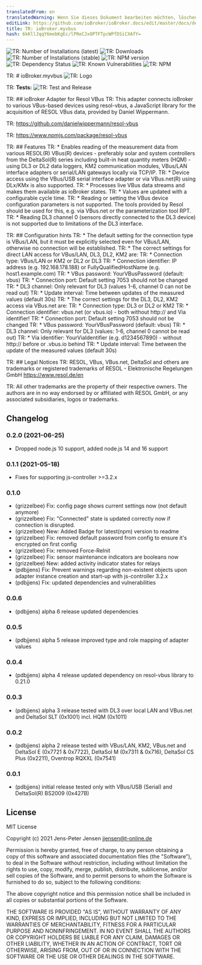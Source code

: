 ```yaml
---
translatedFrom: en
translatedWarning: Wenn Sie dieses Dokument bearbeiten möchten, löschen Sie bitte das Feld "translationsFrom". Andernfalls wird dieses Dokument automatisch erneut übersetzt
editLink: https://github.com/ioBroker/ioBroker.docs/edit/master/docs/de/adapterref/iobroker.myvbus/README.md
title: TR: ioBroker.myvbus
hash: 6kKllJqqY6mebKgEc/lPReCJxOPTFTpcWPfDSiCXAfY=
---
```

![TR: Number of Installations (latest)](http://iobroker.live/badges/myvbus-installed.svg)
![TR: Downloads](https://img.shields.io/npm/dm/iobroker.myvbus.svg)
![TR: Number of Installations (stable)](http://iobroker.live/badges/myvbus-stable.svg)
![TR: NPM version](https://img.shields.io/npm/v/iobroker.myvbus.svg)
![TR: Dependency Status](https://img.shields.io/david/iobroker-community-adapters/iobroker.myvbus.svg)
![TR: Known Vulnerabilities](https://snyk.io/test/github/iobroker-community-adapters/ioBroker.myvbus/badge.svg)
![TR: NPM](https://nodei.co/npm/iobroker.myvbus.png?downloads=true)

TR: # ioBroker.myvbus
![TR: Logo](../../../en/adapterref/iobroker.myvbus/admin/myvbus.png)

TR: **Tests:** ![TR: Test and Release](https://github.com/iobroker-community-adapters/iobroker.myvbus/workflows/Test%20and%20Release/badge.svg)

TR: ## ioBroker Adapter for Resol VBus
TR: This adapter connects ioBroker to various VBus-based devices using resol-vbus, a JavaScript library for the acquisition of RESOL VBus data, provided by Daniel Wippermann.

TR: <https://github.com/danielwippermann/resol-vbus>

TR: <https://www.npmjs.com/package/resol-vbus>

TR: ## Features
TR: * Enables reading of the measurement data from various RESOL(R) VBus(R) devices - preferably solar and system controllers from the DeltaSol(R) series including built-in heat quantity meters (HQM) - using DL3 or DL2 data loggers, KM2 communication modules, VBus/LAN interface adapters or serial/LAN gateways locally via TCP/IP.
TR: * Device access using the VBus/USB serial interface adapter or via VBus.net(R) using DLx/KMx is also supported.
TR: * Processes live VBus data streams and makes them available as ioBroker states.
TR: * Values are updated with a configurable cycle time.
TR: * Reading or setting the VBus device configuration parameters is not supported. The tools provided by Resol should be used for this, e.g. via VBus.net or the parameterization tool RPT.
TR: * Reading DL3 channel 0 (sensors directly connected to the DL3 device) is not supported due to limitations of the DL3 interface.

TR: ## Configuration hints
TR: * The default setting for the connection type is VBus/LAN, but it must be explicitly selected even for VBus/LAN, otherwise no connection will be established.
TR: * The correct settings for direct LAN access for VBus/LAN, DL3, DL2, KM2 are:
TR:   * Connection type: VBus/LAN or KM2 or DL2 or DL3
TR:   * Connection identifier: IP address (e.g. 192.168.178.188) or FullyQualifiedHostName (e.g. host1.example.com)
TR:   * VBus password: YourVBusPassword (default: vbus)
TR:   * Connection port: Default setting 7053 should not be changed
TR:   * DL3 channel: Only relevant for DL3 (values 1-6, channel 0 can not be read out)
TR:   * Update interval: Time between updates of the measured values (default 30s)
TR: * The correct settings for the DL3, DL2, KM2 access via VBus.net are:
TR:   * Connection type: DL3 or DL2 or KM2
TR:   * Connection identifier: vbus.net (or vbus.io) - both without http:// and Via identifier!
TR:   * Connection port: Default setting 7053 should not be changed
TR:   * VBus password: YourVBusPassword (default: vbus)
TR:   * DL3 channel: Only relevant for DL3 (values: 1-6, channel 0 cannot be read out)
TR:   * Via identifier: YourViaIdentifier (e.g. d1234567890) - without http:// before or .vbus.io behind
TR:   * Update interval: Time between the update of the measured values (default 30s)

TR: ## Legal Notices
TR: RESOL, VBus, VBus.net, DeltaSol and others are trademarks or registered trademarks of RESOL - Elektronische Regelungen GmbH <https://www.resol.de/en>

TR: All other trademarks are the property of their respective owners.
The authors are in no way endorsed by or affiliated with RESOL GmbH, or any associated subsidiaries, logos or trademarks.

## Changelog
### 0.2.0 (2021-06-25)
* Dropped node.js 10 support, added node.js 14 and 16 support

### 0.1.1 (2021-05-18)
* Fixes for supporting js-controller >=3.2.x

### 0.1.0
* (grizzelbee) Fix: config page shows current settings now (not default anymore)
* (grizzelbee) Fix: "Connected" state is updated correctly now if connection is disrupted.
* (grizzelbee) New: Added Badge for latest(npm) version to readme
* (grizzelbee) Fix: removed default password from config to ensure it's encrypted on first config
* (grizzelbee) Fix: removed Force-ReInit
* (grizzelbee) Fix: sensor maintenance indicators are booleans now
* (grizzelbee) New: added activity indicator states for relays
* (pdbjjens) Fix: Prevent warnings regarding non-existent objects upon adapter instance creation and start-up with js-controller 3.2.x
* (pdbjjens) Fix: updated dependencies and vulnerabilities

### 0.0.6
* (pdbjjens) alpha 6 release updated dependencies

### 0.0.5
* (pdbjjens) alpha 5 release improved type and role mapping of adapter values

### 0.0.4
* (pdbjjens) alpha 4 release updated dependency on resol-vbus library to 0.21.0

### 0.0.3
* (pdbjjens) alpha 3 release tested with DL3 over local LAN and VBus.net and DeltaSol SLT (0x1001) incl. HQM (0x1011)

### 0.0.2
* (pdbjjens) alpha 2 release tested with VBus/LAN, KM2, VBus.net and DeltaSol E (0x7721 & 0x7722), DeltaSol M (0x7311 & 0x716), DeltaSol CS Plus (0x2211), Oventrop RQXXL (0x7541)

### 0.0.1

* (pdbjjens) initial release tested only with VBus/USB (Serial) and DeltaSol(R) BS2009 (0x427B)

## License

MIT License

Copyright (c) 2021 Jens-Peter Jensen <jjensen@t-online.de>

Permission is hereby granted, free of charge, to any person obtaining a copy
of this software and associated documentation files (the "Software"), to deal
in the Software without restriction, including without limitation the rights
to use, copy, modify, merge, publish, distribute, sublicense, and/or sell
copies of the Software, and to permit persons to whom the Software is
furnished to do so, subject to the following conditions:

The above copyright notice and this permission notice shall be included in all
copies or substantial portions of the Software.

THE SOFTWARE IS PROVIDED "AS IS", WITHOUT WARRANTY OF ANY KIND, EXPRESS OR
IMPLIED, INCLUDING BUT NOT LIMITED TO THE WARRANTIES OF MERCHANTABILITY,
FITNESS FOR A PARTICULAR PURPOSE AND NONINFRINGEMENT. IN NO EVENT SHALL THE
AUTHORS OR COPYRIGHT HOLDERS BE LIABLE FOR ANY CLAIM, DAMAGES OR OTHER
LIABILITY, WHETHER IN AN ACTION OF CONTRACT, TORT OR OTHERWISE, ARISING FROM,
OUT OF OR IN CONNECTION WITH THE SOFTWARE OR THE USE OR OTHER DEALINGS IN THE
SOFTWARE.
